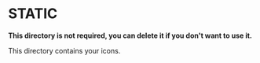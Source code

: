 # STATIC

**This directory is not required, you can delete it if you don't want to use it.**

This directory contains your icons.
